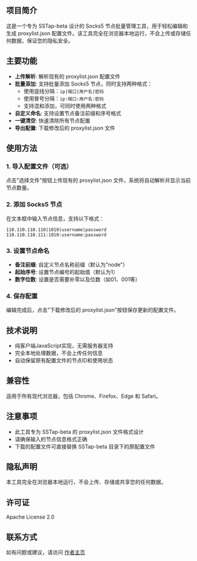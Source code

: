 ## 项目简介

这是一个专为 SSTap-beta 设计的 Socks5 节点批量管理工具，用于轻松编辑和生成 proxylist.json 配置文件。该工具完全在浏览器本地运行，不会上传或存储任何数据，保证您的隐私安全。

## 主要功能

- **上传解析**: 解析现有的 proxylist.json 配置文件
- **批量添加**: 支持批量添加 Socks5 节点，同时支持两种格式：
  - 使用竖线分隔：`ip|端口|用户名|密码`
  - 使用冒号分隔：`ip:端口:用户名:密码`
  - 支持混和添加，可同时使用两种格式
- **自定义命名**: 支持设置节点备注前缀和序号格式
- **一键清空**: 快速清除所有节点配置
- **导出配置**: 下载修改后的 proxylist.json 文件

## 使用方法

### 1. 导入配置文件（可选）

点击"选择文件"按钮上传现有的 proxylist.json 文件，系统将自动解析并显示当前节点数量。

### 2. 添加 Socks5 节点

在文本框中输入节点信息，支持以下格式：
```
110.110.110.110|1010|username|password
110.110.110.111:1010:username:password
```

### 3. 设置节点命名

- **备注前缀**: 自定义节点名称前缀（默认为"node"）
- **起始序号**: 设置节点编号的起始值（默认为1）
- **数字位数**: 设置是否需要补零以及位数（如01、001等）

### 4. 保存配置

编辑完成后，点击"下载修改后的 proxylist.json"按钮保存更新的配置文件。

## 技术说明

- 纯客户端JavaScript实现，无需服务器支持
- 完全本地处理数据，不会上传任何信息
- 自动保留原有配置文件的节点ID和使用状态

## 兼容性

适用于所有现代浏览器，包括 Chrome、Firefox、Edge 和 Safari。

## 注意事项

- 此工具专为 SSTap-beta 的 proxylist.json 文件格式设计
- 请确保输入的节点信息格式正确
- 下载的配置文件可直接替换 SSTap-beta 目录下的原配置文件

## 隐私声明

本工具完全在浏览器本地运行，不会上传、存储或共享您的任何数据。

## 许可证
Apache License 2.0

## 联系方式

如有问题或建议，请访问 [作者主页](https://demo.lvdpub.com)
